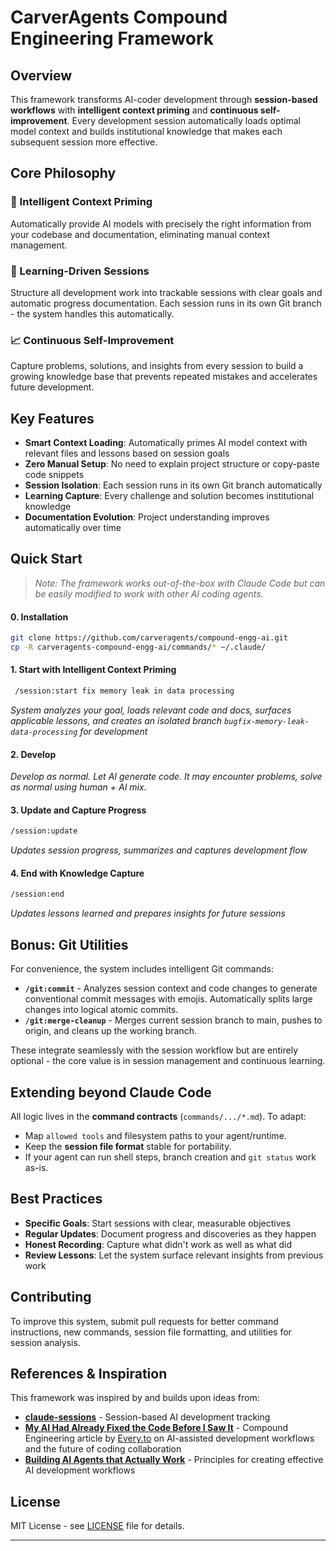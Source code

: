 # CarverAgents Compound Engineering Framework

## Overview

This framework transforms AI-coder development through **session-based workflows** with **intelligent context priming** and **continuous self-improvement**. Every development session automatically loads optimal model context and builds institutional knowledge that makes each subsequent session more effective.

## Core Philosophy

### 🤖 Intelligent Context Priming
Automatically provide AI models with precisely the right information from your codebase and documentation, eliminating manual context management.

### 🎯 Learning-Driven Sessions
Structure all development work into trackable sessions with clear goals and automatic progress documentation. Each session runs in its own Git branch - the system handles this automatically.

### 📈 Continuous Self-Improvement
Capture problems, solutions, and insights from every session to build a growing knowledge base that prevents repeated mistakes and accelerates future development.

## Key Features

- **Smart Context Loading**: Automatically primes AI model context with relevant files and lessons based on session goals
- **Zero Manual Setup**: No need to explain project structure or copy-paste code snippets
- **Session Isolation**: Each session runs in its own Git branch automatically
- **Learning Capture**: Every challenge and solution becomes institutional knowledge
- **Documentation Evolution**: Project understanding improves automatically over time

## Quick Start

> *Note: The framework works out-of-the-box with Claude Code but can be easily modified to work with other AI coding agents.*

#### 0. Installation
```bash
git clone https://github.com/carveragents/compound-engg-ai.git
cp -R carveragents-compound-engg-ai/commands/* ~/.claude/
```

#### 1. Start with Intelligent Context Priming
```bash
 /session:start fix memory leak in data processing
```
*System analyzes your goal, loads relevant code and docs, surfaces applicable lessons, and creates an isolated branch `bugfix-memory-leak-data-processing` for development*

#### 2. Develop
*Develop as normal. Let AI generate code. It may encounter problems, solve as normal using human + AI mix.*

#### 3. Update and Capture Progress
```bash
/session:update
```
*Updates session progress, summarizes and captures development flow*

#### 4. End with Knowledge Capture
```bash
/session:end
```
*Updates lessons learned and prepares insights for future sessions*

## Bonus: Git Utilities

For convenience, the system includes intelligent Git commands:

- **`/git:commit`** - Analyzes session context and code changes to generate conventional commit messages with emojis. Automatically splits large changes into logical atomic commits.
- **`/git:merge-cleanup`** - Merges current session branch to main, pushes to origin, and cleans up the working branch.

These integrate seamlessly with the session workflow but are entirely optional - the core value is in session management and continuous learning.

## Extending beyond Claude Code

All logic lives in the **command contracts** (`commands/.../*.md`). To adapt:

- Map `allowed tools` and filesystem paths to your agent/runtime.
- Keep the **session file format** stable for portability.
- If your agent can run shell steps, branch creation and `git status` work as-is.

## Best Practices

- **Specific Goals**: Start sessions with clear, measurable objectives
- **Regular Updates**: Document progress and discoveries as they happen
- **Honest Recording**: Capture what didn't work as well as what did
- **Review Lessons**: Let the system surface relevant insights from previous work

## Contributing

To improve this system, submit pull requests for better command instructions, new commands, session file formatting, and utilities for session analysis.

## References & Inspiration

This framework was inspired by and builds upon ideas from:

- **[claude-sessions](https://github.com/iannuttall/claude-sessions)** - Session-based AI development tracking
- **[My AI Had Already Fixed the Code Before I Saw It](https://every.to/source-code/my-ai-had-already-fixed-the-code-before-i-saw-it)** - Compound Engineering article by [Every.to](https://every.to) on AI-assisted development workflows and the future of coding collaboration
- **[Building AI Agents that Actually Work](https://www.youtube.com/watch?v=Kf5-HWJPTIE)** - Principles for creating effective AI development workflows

## License

MIT License - see [LICENSE](LICENSE) file for details.

---
